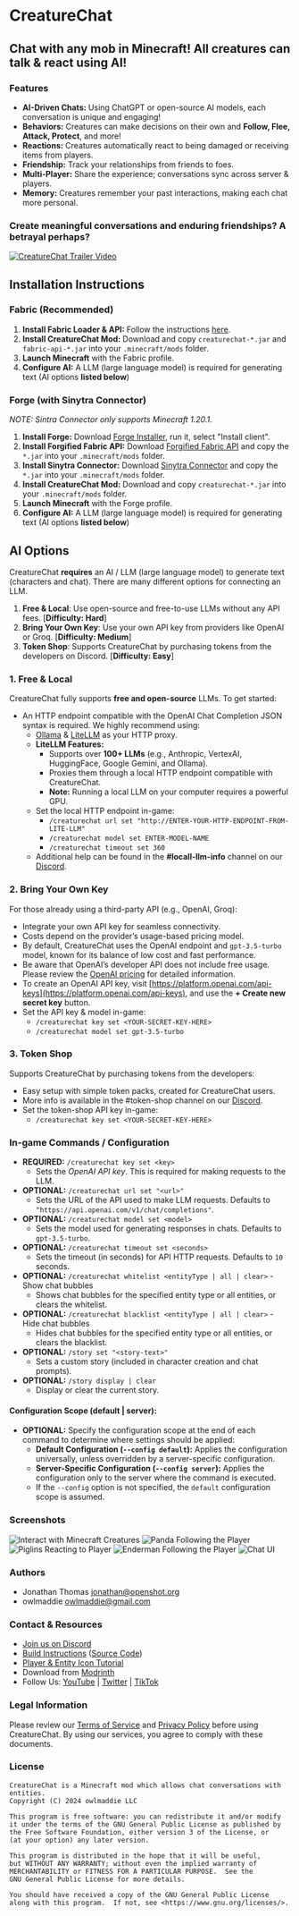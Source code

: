 # CreatureChat

## Chat with any mob in Minecraft! All creatures can talk & react using AI!

### Features
- **AI-Driven Chats:** Using ChatGPT or open-source AI models, each conversation is unique and engaging!
- **Behaviors:** Creatures can make decisions on their own and **Follow, Flee, Attack, Protect**, and more!
- **Reactions:** Creatures automatically react to being damaged or receiving items from players.
- **Friendship:** Track your relationships from friends to foes.
- **Multi-Player:** Share the experience; conversations sync across server & players.
- **Memory:** Creatures remember your past interactions, making each chat more personal.

### Create meaningful conversations and enduring friendships? A betrayal perhaps?

[![CreatureChat Trailer Video](src/main/resources/assets/creaturechat/screenshots/video-thumbnail.png)](https://youtu.be/GdY969Orsh0?si=qRgCne10XqOBC8YB)

## Installation Instructions
### Fabric (Recommended)

1. **Install Fabric Loader & API:** Follow the instructions [here](https://fabricmc.net/use/).
2. **Install CreatureChat Mod:** Download and copy `creaturechat-*.jar` and `fabric-api-*.jar` into your `.minecraft/mods` folder.
3. **Launch Minecraft** with the Fabric profile.
4. **Configure AI:** A LLM (large language model) is required for generating text (AI options **listed below**)

### Forge (with Sinytra Connector)
*NOTE: Sintra Connector only supports Minecraft 1.20.1.*

1. **Install Forge:** Download [Forge Installer](https://files.minecraftforge.net/), run it, select "Install client".
2. **Install Forgified Fabric API:** Download [Forgified Fabric API](https://curseforge.com/minecraft/mc-mods/forgified-fabric-api) and copy the `*.jar` into your `.minecraft/mods` folder.
3. **Install Sinytra Connector:** Download [Sinytra Connector](https://www.curseforge.com/minecraft/mc-mods/sinytra-connector) and copy the `*.jar` into your `.minecraft/mods` folder.
4. **Install CreatureChat Mod:** Download and copy `creaturechat-*.jar` into your `.minecraft/mods` folder.
6. **Launch Minecraft** with the Forge profile.
7. **Configure AI:** A LLM (large language model) is required for generating text (AI options **listed below**)

## AI Options
CreatureChat **requires** an AI / LLM (large language model) to generate text (characters and chat). There are many different
options for connecting an LLM. 

1. **Free & Local**: Use open-source and free-to-use LLMs without any API fees. [**Difficulty: Hard**]
2. **Bring Your Own Key**: Use your own API key from providers like OpenAI or Groq. [**Difficulty: Medium**]
3. **Token Shop**: Supports CreatureChat by purchasing tokens from the developers on Discord. [**Difficulty: Easy**]

### 1. Free & Local
CreatureChat fully supports **free and open-source** LLMs. To get started:

- An HTTP endpoint compatible with the OpenAI Chat Completion JSON syntax is required. We highly recommend using:
  - [Ollama](https://ollama.com/) & [LiteLLM](https://litellm.vercel.app/) as your HTTP proxy.
  - **LiteLLM Features:**
    - Supports over **100+ LLMs** (e.g., Anthropic, VertexAI, HuggingFace, Google Gemini, and Ollama).
    - Proxies them through a local HTTP endpoint compatible with CreatureChat.
    - **Note:** Running a local LLM on your computer requires a powerful GPU.
  - Set the local HTTP endpoint in-game:
    - `/creaturechat url set "http://ENTER-YOUR-HTTP-ENDPOINT-FROM-LITE-LLM"`
    - `/creaturechat model set ENTER-MODEL-NAME`
    - `/creaturechat timeout set 360`
  - Additional help can be found in the **#locall-llm-info** channel on our [Discord](https://discord.gg/m9dvPFmN3e).

### 2. Bring Your Own Key
For those already using a third-party API (e.g., OpenAI, Groq):

- Integrate your own API key for seamless connectivity.
- Costs depend on the provider’s usage-based pricing model.
- By default, CreatureChat uses the OpenAI endpoint and `gpt-3.5-turbo` model, known for its balance of low cost and fast performance.
- Be aware that OpenAI’s developer API does not include free usage. Please review the [OpenAI pricing](https://openai.com/api/pricing/) for detailed information.
- To create an OpenAI API key, visit [https://platform.openai.com/api-keys](https://platform.openai.com/api-keys), and use the **+ Create new secret key** button.
- Set the API key & model in-game:
  - `/creaturechat key set <YOUR-SECRET-KEY-HERE>`
  - `/creaturechat model set gpt-3.5-turbo`

### 3. Token Shop
Supports CreatureChat by purchasing tokens from the developers:

- Easy setup with simple token packs, created for CreatureChat users.
- More info is available in the #token-shop channel on our [Discord](https://discord.gg/m9dvPFmN3e).
- Set the token-shop API key in-game:
  - `/creaturechat key set <YOUR-SECRET-KEY-HERE>`

### In-game Commands / Configuration
- **REQUIRED:** `/creaturechat key set <key>`
  - Sets the *OpenAI API key*. This is required for making requests to the LLM.
- **OPTIONAL:** `/creaturechat url set "<url>"`
  - Sets the URL of the API used to make LLM requests. Defaults to `"https://api.openai.com/v1/chat/completions"`.
- **OPTIONAL:** `/creaturechat model set <model>`
  - Sets the model used for generating responses in chats. Defaults to `gpt-3.5-turbo`.
- **OPTIONAL:** `/creaturechat timeout set <seconds>`
  - Sets the timeout (in seconds) for API HTTP requests. Defaults to `10` seconds.
- **OPTIONAL:** `/creaturechat whitelist <entityType | all | clear>` - Show chat bubbles
  - Shows chat bubbles for the specified entity type or all entities, or clears the whitelist.
- **OPTIONAL:** `/creaturechat blacklist <entityType | all | clear>` - Hide chat bubbles
  - Hides chat bubbles for the specified entity type or all entities, or clears the blacklist.
- **OPTIONAL:** `/story set "<story-text>"`
  - Sets a custom story (included in character creation and chat prompts).
- **OPTIONAL:** `/story display | clear`
  - Display or clear the current story.

#### Configuration Scope (default | server):
- **OPTIONAL:** Specify the configuration scope at the end of each command to determine where settings should be applied:
  - **Default Configuration (`--config default`):** Applies the configuration universally, unless overridden by a server-specific configuration.
  - **Server-Specific Configuration (`--config server`):** Applies the configuration only to the server where the command is executed.
  - If the `--config` option is not specified, the `default` configuration scope is assumed.

### Screenshots
![Interact with Minecraft Creatures](src/main/resources/assets/creaturechat/screenshots/salmon-follow.png)
![Panda Following the Player](src/main/resources/assets/creaturechat/screenshots/panda-follow.png)
![Piglins Reacting to Player](src/main/resources/assets/creaturechat/screenshots/piglin-reactions.png)
![Enderman Following the Player](src/main/resources/assets/creaturechat/screenshots/enderman-follow.png)
![Chat UI](src/main/resources/assets/creaturechat/screenshots/chat-ui.png)

### Authors

- Jonathan Thomas <jonathan@openshot.org>
- owlmaddie <owlmaddie@gmail.com>

### Contact & Resources

- [Join us on Discord](https://discord.gg/m9dvPFmN3e)
- [Build Instructions](INSTALL.md) ([Source Code](https://github.com/CreatureChat/creature-chat))
- [Player & Entity Icon Tutorial](ICONS.md)
- Download from [Modrinth](https://modrinth.com/project/creaturechat)
- Follow Us: [YouTube](https://www.youtube.com/@CreatureChat/featured) | 
[Twitter](https://twitter.com/TheCreatureChat) |
[TikTok](https://www.tiktok.com/@creaturechat)

### Legal Information

Please review our [Terms of Service](TERMS.md) and [Privacy Policy](PRIVACY.md) before using CreatureChat. 
By using our services, you agree to comply with these documents.

### License

    CreatureChat is a Minecraft mod which allows chat conversations with entities.
    Copyright (C) 2024 owlmaddie LLC

    This program is free software: you can redistribute it and/or modify
    it under the terms of the GNU General Public License as published by
    the Free Software Foundation, either version 3 of the License, or
    (at your option) any later version.

    This program is distributed in the hope that it will be useful,
    but WITHOUT ANY WARRANTY; without even the implied warranty of
    MERCHANTABILITY or FITNESS FOR A PARTICULAR PURPOSE.  See the
    GNU General Public License for more details.

    You should have received a copy of the GNU General Public License
    along with this program.  If not, see <https://www.gnu.org/licenses/>.
